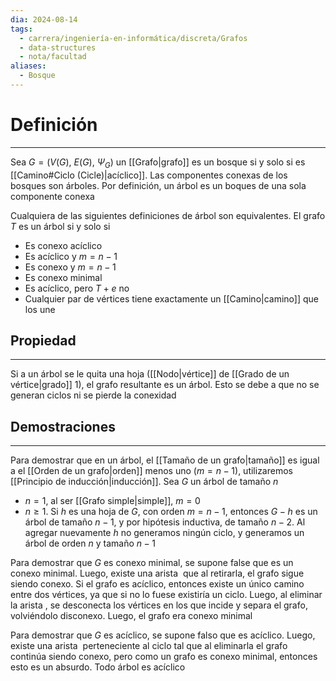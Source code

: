 ```yaml
---
dia: 2024-08-14
tags:
  - carrera/ingeniería-en-informática/discreta/Grafos
  - data-structures
  - nota/facultad
aliases:
  - Bosque
---
```

# Definición
---
Sea $G = \big( V(G),~E(G),~\Psi_G \big)$ un [[Grafo|grafo]] es un bosque si y solo si es [[Camino#Ciclo (Cicle)|acíclico]]. Las componentes conexas de los bosques son árboles. Por definición, un árbol es un boques de una sola componente conexa

Cualquiera de las siguientes definiciones de árbol son equivalentes. El grafo $T$ es un árbol si y solo si
- Es conexo acíclico
- Es acíclico y $m = n-1$
- Es conexo y $m = n-1$
- Es conexo minimal
- Es acíclico, pero $T+e$ no
- Cualquier par de vértices tiene exactamente un [[Camino|camino]] que los une

## Propiedad
---
Si a un árbol se le quita una hoja ([[Nodo|vértice]] de [[Grado de un vértice|grado]] $1$), el grafo resultante es un árbol. Esto se debe a que no se generan ciclos ni se pierde la conexidad

## Demostraciones
---
Para demostrar que en un árbol, el [[Tamaño de un grafo|tamaño]] es igual a el [[Orden de un grafo|orden]] menos uno ($m = n - 1$), utilizaremos [[Principio de inducción|inducción]]. Sea $G$ un árbol de tamaño $n$
* $n = 1$, al ser [[Grafo simple|simple]], $m = 0$
* $n \ge 1$. Si $h$ es una hoja de $G$, con orden $m = n - 1$, entonces $G - h$ es un árbol de tamaño $n - 1$, y por hipótesis inductiva, de tamaño $n - 2$. Al agregar nuevamente $h$ no generamos ningún ciclo, y generamos un árbol de orden $n$ y tamaño $n - 1$

Para demostrar que $G$ es conexo minimal, se supone false que es un conexo minimal. Luego, existe una arista  que al retirarla, el grafo sigue siendo conexo. Si el grafo es acíclico, entonces existe un único camino entre dos vértices, ya que si no lo fuese existiría un ciclo. Luego, al eliminar la arista , se desconecta los vértices en los que incide y separa el grafo, volviéndolo disconexo. Luego, el grafo era conexo minimal

Para demostrar que $G$ es acíclico, se supone falso que es acíclico. Luego, existe una arista  perteneciente al ciclo tal que al eliminarla el grafo continúa siendo conexo, pero como un grafo es conexo minimal, entonces esto es un absurdo. Todo árbol es acíclico